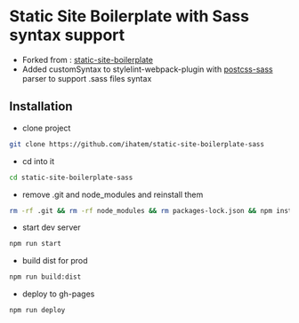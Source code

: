 # Static Site Boilerplate with Sass syntax support

* Forked from : [static-site-boilerplate](https://github.com/ericalli/static-site-boilerplate)
* Added customSyntax to stylelint-webpack-plugin with [postcss-sass](https://github.com/AleshaOleg/postcss-sass) parser to support .sass files syntax

## Installation

* clone project
```bash
git clone https://github.com/ihatem/static-site-boilerplate-sass
 ```
* cd into it 
 ```bash
cd static-site-boilerplate-sass
 ```
* remove .git and node_modules and reinstall them
 ```bash
rm -rf .git && rm -rf node_modules && rm packages-lock.json && npm install --no-optional
 ```
* start dev server
 ```bash
npm run start
 ```

 * build dist for prod
 ```bash
npm run build:dist
 ```

 * deploy to gh-pages
 ```bash
npm run deploy
 ```